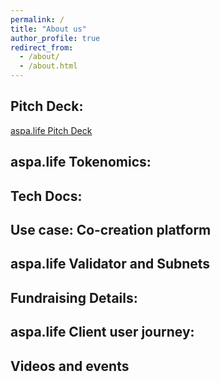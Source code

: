 ```yaml
---
permalink: /
title: "About us"
author_profile: true
redirect_from: 
  - /about/
  - /about.html
---                                                                                    
```

## Pitch Deck:
[aspa.life Pitch Deck](https://docsend.com/view/vq4ymdpy8ctpnr5i)

## aspa.life Tokenomics:

## Tech Docs:

## Use case: Co-creation platform

## aspa.life Validator and Subnets

## Fundraising Details:

## aspa.life Client user journey:

## Videos and events
